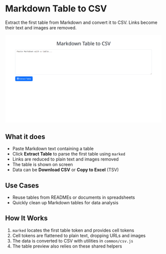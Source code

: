 # Markdown Table to CSV

Extract the first table from Markdown and convert it to CSV. Links become their text and images are removed.

![Screenshot](screenshot.webp)

## What it does

- Paste Markdown text containing a table
- Click **Extract Table** to parse the first table using `marked`
- Links are reduced to plain text and images removed
- The table is shown on screen
- Data can be **Download CSV** or **Copy to Excel** (TSV)

## Use Cases

- Reuse tables from READMEs or documents in spreadsheets
- Quickly clean up Markdown tables for data analysis

## How It Works

1. `marked` locates the first table token and provides cell tokens
2. Cell tokens are flattened to plain text, dropping URLs and images
3. The data is converted to CSV with utilities in `common/csv.js`
4. The table preview also relies on these shared helpers
